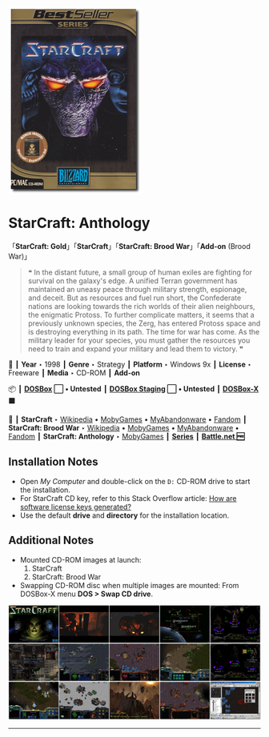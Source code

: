 ![](Thumbnail.png "application-thumbnail")

# StarCraft: Anthology

「**StarCraft: Gold**」「**StarCraft**」「**StarCraft: Brood War**」「**Add-on** (Brood War)」

> ❝ In the distant future, a small group of human exiles are fighting for survival on the galaxy's edge. A unified Terran government has maintained an uneasy peace through military strength, espionage, and deceit. But as resources and fuel run short, the Confederate nations are looking towards the rich worlds of their alien neighbours, the enigmatic Protoss. To further complicate matters, it seems that a previously unknown species, the Zerg, has entered Protoss space and is destroying everything in its path. The time for war has come. As the military leader for your species, you must gather the resources you need to train and expand your military and lead them to victory. ❞
>

📌 ┃ **Year** ‣ 1998 ┃ **Genre** ‣ Strategy ┃ **Platform** ‣ Windows 9x ┃ **License** ‣ Freeware ┃ **Media** ‣ CD-ROM ┃ **Add-on** 

📦 ┃ **[DOSBox](https://www.dosbox.com/) ⬜ • Untested** ┃ **[DOSBox Staging](https://dosbox-staging.github.io/) ⬜ • Untested** ┃ **[DOSBox-X](https://dosbox-x.com/) 🟩** 

📎 ┃ **StarCraft** ‣ [Wikipedia](https://en.wikipedia.org/wiki/StarCraft_(video_game)) • [MobyGames](https://www.mobygames.com/game/378/starcraft/) • [MyAbandonware](https://www.myabandonware.com/game/starcraft-epy) • [Fandom](https://starcraft.fandom.com/wiki/StarCraft) ┃ **StarCraft: Brood War** ‣ [Wikipedia](https://en.wikipedia.org/wiki/StarCraft:_Brood_War) • [MobyGames](https://www.mobygames.com/game/1421/starcraft-brood-war/) • [MyAbandonware](https://www.myabandonware.com/game/starcraft-brood-war-epz) • [Fandom](https://starcraft.fandom.com/wiki/StarCraft:_Brood_War) ┃ **StarCraft: Anthology** ‣ [MobyGames](https://www.mobygames.com/game/33975/starcraft-anthology/) ┃ **[Series](https://en.wikipedia.org/wiki/StarCraft_(series))** ┃ **[Battle.net 🆓](https://us.shop.battle.net/en-us/product/starcraft)** 

## Installation Notes
- Open *My Computer* and double-click on the `D:` CD-ROM drive to start the installation.
- For StarCraft CD key, refer to this Stack Overflow article: [How are software license keys generated?](https://stackoverflow.com/questions/3002067/how-are-software-license-keys-generated)
- Use the default **drive** and **directory** for the installation location.

## Additional Notes
- Mounted CD-ROM images at launch:
  1. StarCraft
  2. StarCraft: Brood War
- Swapping CD-ROM disc when multiple images are mounted: From DOSBox-X menu **DOS > Swap CD drive**.

![](Montage.png "StarCraft: Anthology")

---


